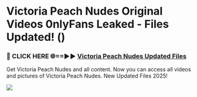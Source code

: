 # Victoria Peach Nudes Original Videos 0nlyFans Leaked - Files Updated! ()

<h3>🔴 CLICK HERE 🌐==►► <a href="https://tinyurl.com/2p9ay9w9" rel="nofollow">Victoria Peach Nudes Updated Files</a></h3>

Get Victoria Peach Nudes and all content. Now you can access all videos and pictures of Victoria Peach Nudes. New Updated Files 2025!

[![](https://i.imgur.com/KQgVmj3.gif)](https://tinyurl.com/2p9ay9w9)
